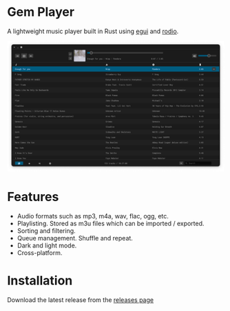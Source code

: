 # Gem Player

A lightweight music player built in Rust using [egui](https://github.com/emilk/egui) and [rodio](https://github.com/RustAudio/rodio).

![Screenshot](assets/screenshot.png)

# Features

- Audio formats such as mp3, m4a, wav, flac, ogg, etc.
- Playlisting. Stored as m3u files which can be imported / exported.
- Sorting and filtering.
- Queue management. Shuffle and repeat.
- Dark and light mode.
- Cross-platform.

# Installation

Download the latest release from the [releases page]()